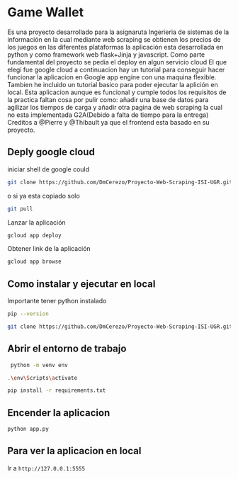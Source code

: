 # Game Wallet 
Es una proyecto desarrollado para la asignaruta Ingerieria de sistemas de la información en la cual mediante web scraping se obtienen los precios de los juegos en las diferentes plataformas la aplicación esta desarrollada en python y como framework web flask+Jinja y javascript.
Como parte fundamental del proyecto se pedia el deploy en algun servicio cloud El que elegí fue google cloud a continuacion hay un tutorial para conseguir hacer funcionar la aplicacion en Google app engine con una maquina flexible. Tambien he incluido un tutorial basico para poder ejecutar la aplición en local.
Esta aplicacion aunque es funcional y cumple todos los requisitos de la practica faltan cosa por pulir como: añadir una base de datos para agilizar los tiempos de carga y añadir otra pagina de web scraping la cual no esta implementada G2A(Debido a falta de tiempo para la entrega)
Creditos a @Pierre y @Thibault ya que el frontend esta basado en su proyecto.
## Deply google cloud
iniciar shell de google could
```bash
git clone https://github.com/DmCerezo/Proyecto-Web-Scraping-ISI-UGR.git
```

o si ya esta copiado solo
```bash
git pull
```

Lanzar la aplicación
```bash
gcloud app deploy
```

Obtener link de la aplicación
```bash
gcloud app browse
```

## Como instalar y ejecutar en local

Importante tener python instalado

```bash
pip --version
```

```bash
git clone https://github.com/DmCerezo/Proyecto-Web-Scraping-ISI-UGR.git
```
## Abrir el entorno de trabajo
```bash
 python -m venv env  
```
```bash
.\env\Scripts\activate 
```
```bash
pip install -r requirements.txt
```

## Encender la aplicacion

```bash
python app.py
```

## Para ver la aplicacion en local
Ir a `http://127.0.0.1:5555`

